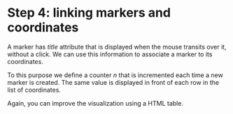 # Step 4: linking markers and coordinates

A marker has *title* attribute that is displayed when the mouse transits over it, without a click. We can use this information to associate a marker to its coordinates.

To this purpose we define a counter *n* that is incremented each time a new marker is created. The same value is displayed in front of each row in the list of coordinates.

Again, you can improve the visualization using a HTML table.

